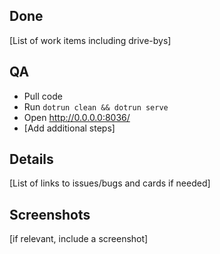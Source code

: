 ## Done

[List of work items including drive-bys]

## QA

- Pull code
- Run `dotrun clean && dotrun serve`
- Open http://0.0.0.0:8036/
- [Add additional steps]

## Details

[List of links to issues/bugs and cards if needed]

## Screenshots

[if relevant, include a screenshot]
